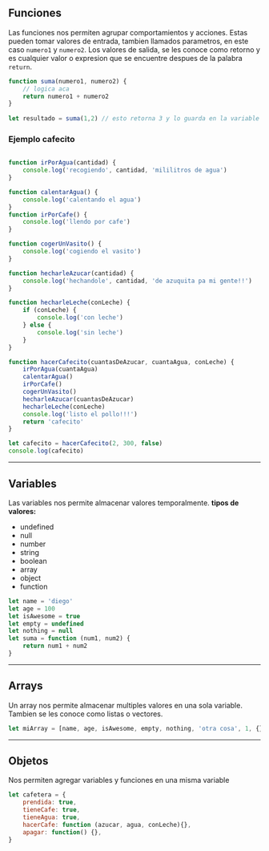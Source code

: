 ## Funciones
Las funciones nos permiten agrupar comportamientos y acciones.
Estas pueden tomar valores de entrada, tambien llamados parametros, en este caso `numero1` y `numero2`.
Los valores de salida, se les conoce como retorno y es cualquier valor o expresion que se encuentre despues de la palabra `return`.
```js
function suma(numero1, numero2) {
    // logica aca
    return numero1 + numero2
}
    
let resultado = suma(1,2) // esto retorna 3 y lo guarda en la variable resultado

```

### Ejemplo cafecito
```js

function irPorAgua(cantidad) {
    console.log('recogiendo', cantidad, 'mililitros de agua')
}

function calentarAgua() {
    console.log('calentando el agua')
}
function irPorCafe() {
    console.log('llendo por cafe')
}

function cogerUnVasito() {
    console.log('cogiendo el vasito')
}

function hecharleAzucar(cantidad) {
    console.log('hechandole', cantidad, 'de azuquita pa mi gente!!')
}

function hecharleLeche(conLeche) {
    if (conLeche) {
        console.log('con leche')
    } else {
        console.log('sin leche')
    }
}

function hacerCafecito(cuantasDeAzucar, cuantaAgua, conLeche) {
    irPorAgua(cuantaAgua)
    calentarAgua()
    irPorCafe()
    cogerUnVasito()
    hecharleAzucar(cuantasDeAzucar)
    hecharleLeche(conLeche)
    console.log('listo el pollo!!!')
    return 'cafecito'
}

let cafecito = hacerCafecito(2, 300, false)
console.log(cafecito)

```

---

## Variables
Las variables nos permite almacenar valores temporalmente.
**tipos de valores:**
- undefined
- null
- number
- string
- boolean
- array
- object
- function
```js
let name = 'diego'
let age = 100
let isAwesome = true
let empty = undefined
let nothing = null
let suma = function (num1, num2) {
    return num1 + num2
}
```
---

## Arrays
Un array nos permite almacenar multiples valores en una sola variable.
Tambien se les conoce como listas o vectores.
```js
let miArray = [name, age, isAwesome, empty, nothing, 'otra cosa', 1, {},  []]
```

---

## Objetos
Nos permiten agregar variables y funciones en una misma variable
```js
let cafetera = {
    prendida: true,
    tieneCafe: true,
    tieneAgua: true,
    hacerCafe: function (azucar, agua, conLeche){},
    apagar: function() {},
}
```
